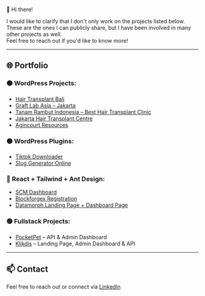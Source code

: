 👋 Hi there!

I would like to clarify that I don't only work on the projects listed below.  
These are the ones I can publicly share, but I have been involved in many other projects as well.  
Feel free to reach out if you'd like to know more!

---

## 🌐 Portfolio

### 🟠 WordPress Projects:
- [Hair Transplant Bali](http://hairtransplantbali.com/)
- [Graft Lab Asia – Jakarta](https://graftlabasia.com/jakarta/hair/)
- [Tanam Rambut Indonesia – Best Hair Transplant Clinic](https://tanamrambutindonesia.com/best-hair-transplant-clinic-di-indonesia-lp)
- [Jakarta Hair Transplant Centre](https://jakartahairtransplantcentre.com/)
- [Agincourt Resources](http://agincourtresources.com/)

### 🟠 WordPress Plugins:
- [Tiktok Downloader](https://github.com/tubaguskencana/plugin-wp-tiktok-downloader)
- [Slug Generator Online](https://github.com/tubaguskencana/simple-plugin-wordpress-slugify-shortcode)

### 🔵 React + Tailwind + Ant Design:
- [SCM Dashboard](https://scm.sig.id/)
- [Blockforgex Registration](https://belajarapaaja.net/blockforgex/)
- [Datamorph Landing Page + Dashboard Page](https://belajarapaaja.net/datamorph/)

### 🟢 Fullstack Projects:
- [PocketPet](https://pocketpet.co/) – API & Admin Dashboard
- [Klikdis](https://klikdis.com/) – Landing Page, Admin Dashboard & API

---

## 📫 Contact

Feel free to reach out or connect via [LinkedIn](https://linkedin.com/in/tubaguskencana)
